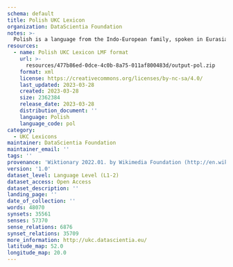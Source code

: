 ```yaml
---
schema: default
title: Polish UKC Lexicon
organization: DataScientia Foundation
notes: >-
  Polish is a language from the Indo-European family, spoken in Eurasia. The UKC Lexicon of Polish is represented as a lexico-semantic network. It consists of words, word senses, synsets, as well as sense-level and synset-level relationships.
resources:
  - name: Polish UKC Lexicon LMF format
    url: >-
      resources/477b86ed-0dce-4c0b-8a75-011af800483d/output-pol.zip
    format: xml
    license: https://creativecommons.org/licenses/by-nc-sa/4.0/
    last_updated: 2023-03-28
    created: 2023-03-28
    size: 2362384
    release_date: 2023-03-28
    distribution_document: ''
    language: Polish
    language_code: pol
category:
  - UKC Lexicons
maintainer: DataScientia Foundation
maintainer_email: ''
tags: ''
provenance: 'Wiktionary 2022.01. by Wikimedia Foundation (http://en.wiktionary.org); CogNet 2.1 by Khuyagbaatar Batsuren, National University of Mongolia (http://cognet.ukc.disi.unitn.it); KinDiv: Kinship Diversity 1.0 by Temuulen Khishigsuren (http://ukc.disi.unitn.it/index.php/kinship/); UniMet: Universal Metonymy 1.0 by Temuulen Khishigsuren and Gábor Bella (http://ukc.disi.unitn.it/index.php/metonymy/); MorphyNet 2.0 by Gábor Bella and Khuyagbaatar Batsuren (http://ukc.disi.unitn.it/index.php/morphynet/); Antonymy 1.0 by Gábor Bella (http://ukc.datascientia.eu); NorthEuraLex 0.9 by Johannes Dellert and Gerhard Jäger, Eberhard Karls Universität Tübingen (http://northeuralex.org/); Open Multilingual Wordnet 1.4 by Francis Bond, Division of Linguistics and Multilingual Studies, Nanyang Technological University (http://compling.hss.ntu.edu.sg/omw/); plWordNet 2.3 by Wrocław University of Science and Technology (http://plwordnet.pwr.wroc.pl/wordnet/); Princeton WordNet 2.1 by Princeton University (https://wordnet.princeton.edu)'
version: '1.0'
dataset_level: Language Level (L1-2)
dataset_access: Open Access
dataset_description: ''
landing_page: ''
date_of_collection: ''
words: 48070
synsets: 35561
senses: 57370
sense_relations: 6876
synset_relations: 35709
more_information: http://ukc.datascientia.eu/
latitude_map: 52.0
longitude_map: 20.0
---
```

